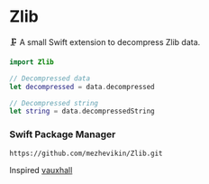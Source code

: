 # Zlib

🗜 A small Swift extension to decompress Zlib data.

```swift
import Zlib

// Decompressed data
let decompressed = data.decompressed

// Decompressed string
let string = data.decompressedString
```

### Swift Package Manager
```
https://github.com/mezhevikin/Zlib.git
```

Inspired [vauxhall](https://stackoverflow.com/a/55558641/2168735)
